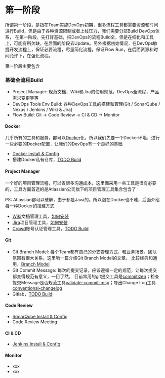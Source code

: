 # 第一阶段
所谓第一阶段，是指在Team实施DevOps初期，很多流程工具都需要资源和时间进行Build，但是由于各种资源限制或者上线压力，我们需要分部Build DevOps体系，
在第一阶段，先打好基础，把DevOps的流程Build全，但是在细化和工具上，可能有所欠缺，在后面的阶段去Update。另外根据初始情况，在DevOps敏捷开发流程上，保证必要流程，尽量简化流程，保证Flow Run，在后面资源和时间允许下，在强化流程。

第一阶段主要包含

### 基础全流程Build
* Project Manager: 规范文档，Wiki和Jira的使用规范，DevOps全流程，产品需求变更等等
* DevOps Tools Env Build: 各种DevOps工具的搭建和管理(Git / SonarQube / Nexus / Jenkins / Wiki & Jira)
* Flow Build: Git -> Code Review -> CI & CD -> Monitor

#### Docker
几乎所有的工具和服务，都可以[Docker](https://www.docker.com)化，所以我们先要一个Docker环境，进行一些必要的Docker配置，让我们的DevOps有一个良好的基础
* [Docker Install & Config](https://michaelliuyang.github.io/devops/2017/05/31/docker-install.html)
* 搭建Docker私有仓库，[TODO Build](http://xxx)

#### Project Manager
一个好的项目管理流程，可以省很多沟通成本，这里面采用一些工具是很有必要的，工具方面首选的是Atlassian公司旗下的项目管理工具集合包含了

PS: Atlassian都可以破解，由于都是Java的，所以泡在Docker也不难，后面介绍每一种Docker的搭建方式

- [Wiki](https://www.atlassian.com/software/confluence)文档管理工具，[如何安装](https://michaelliuyang.github.io/devops/2018/06/12/confluence-install.html)
- [Jira](https://www.atlassian.com/software/jira)项目管理工具，[如何安装](https://michaelliuyang.github.io/devops/2018/06/12/jira-install.html)
- [Crowd](https://www.atlassian.com/software/crowd)账号认证管理工具，[TODO Build](http://xxx)

#### Git
* Git Branch Model: 每个Team都有自己的分支管理方式，和业务场景，团队氛围有很大关系，这里哟一篇介绍Git Branch Model的文章，
比较经典和通用，[Branch Model](https://nvie.com/posts/a-successful-git-branching-model)
* Git Commit Message: 每次的提交记录，应该遵循一定的规范，让每次提交都变得规范有意义，一目了然，
目前常用的git提交工具是[commitizen](https://github.com/commitizen/cz-cli)；检查提交Message是否规范工具[validate-commit-msg](https://github.com/conventional-changelog/conventional-changelog)；导出Change Log工具[conventional-changelog](https://github.com/conventional-changelog/conventional-changelog)
* Gitlab，[TODO Build](http://xxx)

#### Code Review
* [SonarQube Install & Config](https://michaelliuyang.github.io/projectsupport/2016/09/11/build-sonarqube-env.html)
* Code Review Meeting

#### CI & CD
* [Jenkins Install & Config](http://michaelliuyang.github.io/devops/2018/05/31/docker-jenkins.html)

#### Monitor
* xxx
* xxx
